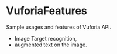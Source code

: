 # VuforiaFeatures

Sample usages and features of Vuforia API.

- Image Target recognition,
- augmented text on the image.
